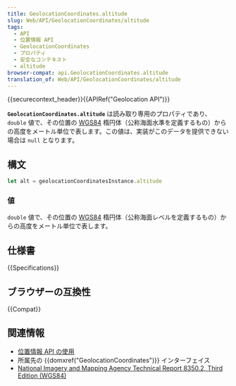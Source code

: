 ```yaml
---
title: GeolocationCoordinates.altitude
slug: Web/API/GeolocationCoordinates/altitude
tags:
  - API
  - 位置情報 API
  - GeolocationCoordinates
  - プロパティ
  - 安全なコンテキスト
  - altitude
browser-compat: api.GeolocationCoordinates.altitude
translation_of: Web/API/GeolocationCoordinates/altitude
---
```

{{securecontext_header}}{{APIRef("Geolocation API")}}

**`GeolocationCoordinates.altitude`** は読み取り専用のプロパティであり、 `double` 値で、その位置の [WGS84](https://earth-info.nga.mil/GandG/publications/tr8350.2/wgs84fin.pdf) 楕円体（公称海面水準を定義するもの）からの高度をメートル単位で表します。この値は、実装がこのデータを提供できない場合は `null` となります。

## 構文

```js
let alt = geolocationCoordinatesInstance.altitude
```

### 値

`double` 値で、その位置の [WGS84](https://earth-info.nga.mil/GandG/publications/tr8350.2/wgs84fin.pdf) 楕円体（公称海面レベルを定義するもの）からの高度をメートル単位で表します。

## 仕様書

{{Specifications}}

## ブラウザーの互換性

{{Compat}}

## 関連情報

- [位置情報 API の使用](/ja/docs/Web/API/Geolocation_API/Using_the_Geolocation_API)
- 所属先の {{domxref("GeolocationCoordinates")}} インターフェイス
- [National
  Imagery and Mapping Agency Technical Report 8350.2, Third Edition (WGS84)](https://earth-info.nga.mil/GandG/publications/tr8350.2/wgs84fin.pdf)
